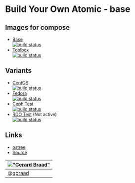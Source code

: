 Build Your Own Atomic - base
============================


## Images for compose

  * [Base](https://gitlab.com/gbraad/byo-atomic)  
    [![build status](https://gitlab.com/gbraad/byo-atomic/badges/master/build.svg)](https://gitlab.com/gbraad/byo-atomic)
  * [Toolbox](https://gitlab.com/gbraad/byo-atomic-toolbox)  
    [![build status](https://gitlab.com/gbraad/byo-atomic-toolbox/badges/master/build.svg)](https://gitlab.com/gbraad/byo-atomic-toolbox)


## Variants

  * [CentOS](https://gitlab.com/gbraad/byo-atomic-centos/)  
    [![build status](https://gitlab.com/gbraad/byo-atomic-centos/badges/master/build.svg)](https://gitlab.com/gbraad/byo-atomic-centos)
  * [Fedora](https://gitlab.com/gbraad/byo-atomic-fedora/)  
    [![build status](https://gitlab.com/gbraad/byo-atomic-fedora/badges/master/build.svg)](https://gitlab.com/gbraad/byo-atomic-fedora)
  * [Ceph Test](https://gitlab.com/gbraad/byo-atomic-ceph/)  
    [![build status](https://gitlab.com/gbraad/byo-atomic-ceph/badges/master/build.svg)](https://gitlab.com/gbraad/byo-atomic-ceph)
  * [RDO Test](https://gitlab.com/gbraad/byo-atomic-rdo/) (Not active)  
    [![build status](https://gitlab.com/gbraad/byo-atomic-rdo/badges/master/build.svg)](https://gitlab.com/gbraad/byo-atomic-rdo)


## Links

  * [ostree](https://github.com/gbraad/scratchpad/blob/master/technology/ostree.md)
  * [Source](https://github.com/jasonbrooks/byo-atomic)


| [!["Gerard Braad"](http://gravatar.com/avatar/e466994eea3c2a1672564e45aca844d0.png?s=60)](http://gbraad.nl "Gerard Braad <me@gbraad.nl>") |
|---|
| [@gbraad](https://twitter.com/gbraad) |
